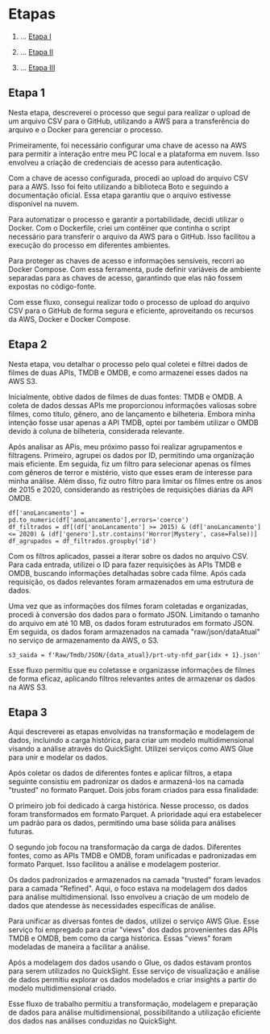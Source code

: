 # Etapas

1. ...
[Etapa I](Etapa1)

1. ...
[Etapa II](Etapa2)

1. ...
[Etapa III](Etapa3)


## Etapa 1

Nesta etapa, descreverei o processo que segui para realizar o upload de um arquivo CSV para o GitHub, utilizando a AWS para a transferência do arquivo e o Docker para gerenciar o processo.

Primeiramente, foi necessário configurar uma chave de acesso na AWS para permitir a interação entre meu PC local e a plataforma em nuvem. Isso envolveu a criação de credenciais de acesso para autenticação.

Com a chave de acesso configurada, procedi ao upload do arquivo CSV para a AWS. Isso foi feito utilizando a biblioteca Boto e seguindo a documentação oficial. Essa etapa garantiu que o arquivo estivesse disponível na nuvem.

Para automatizar o processo e garantir a portabilidade, decidi utilizar o Docker. Com o Dockerfile, criei um contêiner que continha o script necessário para transferir o arquivo da AWS para o GitHub. Isso facilitou a execução do processo em diferentes ambientes.

Para proteger as chaves de acesso e informações sensíveis, recorri ao Docker Compose. Com essa ferramenta, pude definir variáveis de ambiente separadas para as chaves de acesso, garantindo que elas não fossem expostas no código-fonte.

Com esse fluxo, consegui realizar todo o processo de upload do arquivo CSV para o GitHub de forma segura e eficiente, aproveitando os recursos da AWS, Docker e Docker Compose.

## Etapa 2

Nesta etapa, vou detalhar o processo pelo qual coletei e filtrei dados de filmes de duas APIs, TMDB e OMDB, e como armazenei esses dados na AWS S3.

Inicialmente, obtive dados de filmes de duas fontes: TMDB e OMDB. A coleta de dados dessas APIs me proporcionou informações valiosas sobre filmes, como título, gênero, ano de lançamento e bilheteria. Embora minha intenção fosse usar apenas a API TMDB, optei por também utilizar o OMDB devido à coluna de bilheteria, considerada relevante.

Após analisar as APis, meu próximo passo foi realizar agrupamentos e filtragens. Primeiro, agrupei os dados por ID, permitindo uma organização mais eficiente. Em seguida, fiz um filtro para selecionar apenas os filmes com gêneros de terror e mistério, visto que esses eram de interesse para minha análise. Além disso, fiz outro filtro para limitar os filmes entre os anos de 2015 e 2020, considerando as restrições de requisições diárias da API OMDB.

```spark
df['anoLancamento'] = pd.to_numeric(df['anoLancamento'],errors='coerce')
df_filtrados = df[(df['anoLancamento'] >= 2015) & (df['anoLancamento'] <= 2020) & (df['genero'].str.contains('Horror|Mystery', case=False))]
df_agrupados = df_filtrados.groupby('id')
```

Com os filtros aplicados, passei a iterar sobre os dados no arquivo CSV. Para cada entrada, utilizei o ID para fazer requisições às APIs TMDB e OMDB, buscando informações detalhadas sobre cada filme. Após cada requisição, os dados relevantes foram armazenados em uma estrutura de dados.

Uma vez que as informações dos filmes foram coletadas e organizadas, procedi à conversão dos dados para o formato JSON. Limitando o tamanho do arquivo em até 10 MB, os dados foram estruturados em formato JSON. Em seguida, os dados foram armazenados na camada "raw/json/dataAtual" no serviço de armazenamento da AWS, o S3.

```
s3_saida = f'Raw/Tmdb/JSON/{data_atual}/prt-uty-nfd_par{idx + 1}.json'

```

Esse fluxo permitiu que eu coletasse e organizasse informações de filmes de forma eficaz, aplicando filtros relevantes antes de armazenar os dados na AWS S3. 

## Etapa 3

Aqui descreverei as etapas envolvidas na transformação e modelagem de dados, incluindo a carga histórica, para criar um modelo multidimensional visando a análise através do QuickSight. Utilizei serviços como AWS Glue para unir e modelar os dados.

Após coletar os dados de diferentes fontes e aplicar filtros, a etapa seguinte consistiu em padronizar os dados e armazená-los na camada "trusted" no formato Parquet. Dois jobs foram criados para essa finalidade:

O primeiro job foi dedicado à carga histórica. Nesse processo, os dados foram transformados em formato Parquet. A prioridade aqui era estabelecer um padrão para os dados, permitindo uma base sólida para análises futuras.

O segundo job focou na transformação da carga de dados. Diferentes fontes, como as APIs TMDB e OMDB, foram unificadas e padronizadas em formato Parquet. Isso facilitou a análise e modelagem posterior.

Os dados padronizados e armazenados na camada "trusted" foram levados para a camada "Refined". Aqui, o foco estava na modelagem dos dados para análise multidimensional. Isso envolveu a criação de um modelo de dados que atendesse às necessidades específicas de análise.

Para unificar as diversas fontes de dados, utilizei o serviço AWS Glue. Esse serviço foi empregado para criar "views" dos dados provenientes das APIs TMDB e OMDB, bem como da carga histórica. Essas "views" foram modeladas de maneira a facilitar a análise.

Após a modelagem dos dados usando o Glue, os dados estavam prontos para serem utilizados no QuickSight. Esse serviço de visualização e análise de dados permitiu explorar os dados modelados e criar insights a partir do modelo multidimensional criado.

Esse fluxo de trabalho permitiu a transformação, modelagem e preparação de dados para análise multidimensional, possibilitando a utilização eficiente dos dados nas análises conduzidas no QuickSight.

